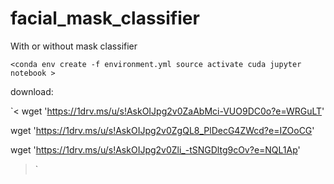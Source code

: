 # facial_mask_classifier
With or without mask classifier

`<conda env create -f environment.yml
source activate cuda
jupyter notebook >`


download:

`<
wget 'https://1drv.ms/u/s!AskOIJpg2v0ZaAbMci-VUO9DC0o?e=WRGuLT' 

wget 'https://1drv.ms/u/s!AskOIJpg2v0ZgQL8_PlDecG4ZWcd?e=IZOoCG'

wget 'https://1drv.ms/u/s!AskOIJpg2v0Zli_-tSNGDltg9cOv?e=NQL1Ap'
>`
